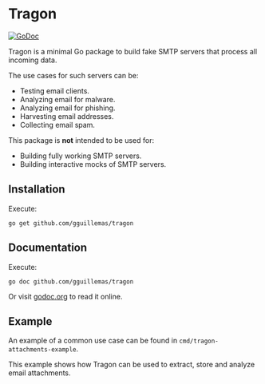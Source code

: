 # Tragon

[![GoDoc](https://godoc.org/github.com/gguillemas/tragon?status.svg)](https://godoc.org/github.com/gguillemas/tragon)

Tragon is a minimal Go package to build fake SMTP servers that process all incoming data.

The use cases for such servers can be:

- Testing email clients.
- Analyzing email for malware.
- Analyzing email for phishing.
- Harvesting email addresses.
- Collecting email spam.

This package is **not** intended to be used for:

- Building fully working SMTP servers.
- Building interactive mocks of SMTP servers.

## Installation

Execute:

```
go get github.com/gguillemas/tragon
```

## Documentation

Execute:

```
go doc github.com/gguillemas/tragon
```

Or visit [godoc.org](https://godoc.org/github.com/gguillemas/tragon) to read it online.

## Example

An example of a common use case can be found in `cmd/tragon-attachments-example`.

This example shows how Tragon can be used to extract, store and analyze email attachments.
